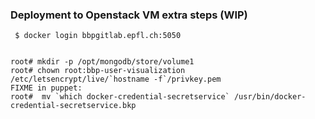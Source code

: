 ### Deployment to Openstack VM extra steps (WIP)

``` $ docker login bbpgitlab.epfl.ch:5050```
```

root# mkdir -p /opt/mongodb/store/volume1
root# chown root:bbp-user-visualization /etc/letsencrypt/live/`hostname -f`/privkey.pem
FIXME in puppet:
root#  mv `which docker-credential-secretservice` /usr/bin/docker-credential-secretservice.bkp
```
